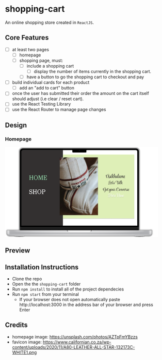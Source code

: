 # shopping-cart

An online shopping store created in `ReactJS`.

## Core Features

- [ ] at least two pages
  - [ ] homepage
  - [ ] shopping page, must:
    - [ ] include a shopping cart
      - [ ] display the number of items currently in the shopping cart.
    - [ ] have a button to go the shopping cart to checkout and pay
- [ ] build individual cards for each product
  - [ ] add an "add to cart" button
- [ ] once the user has submitted their order the amount on the cart itself should adjust (i.e clear / reset cart).
- [ ] use the React Testing Library
- [ ] use the React Router to manage page changes

## Design

### Homepage

![](./design/design-homepage.png)

## Preview

## Installation Instructions

- Clone the repo
- Open the the `shopping-cart` folder
- Run `npm install` to install all of the project dependecies
- Run `npm start` from your terminal
  - If your browser does not open automatically paste http://localhost:3000 in the address bar of your browser and press Enter

## Credits

- homepage image: https://unsplash.com/photos/AZTpFmYBzzs
- favicon image: https://www.californian.co.za/wp-content/uploads/2020/11/A80-LEATHER-ALL-STAR-132173C-WHITE1.png
